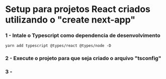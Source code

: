 # Setup para projetos React criados utilizando o "create next-app"

### **1 - Intale o Typescript como dependencia de desenvolvimento**

    yarn add typescript @types/react @types/node -D

### **2 - Execute o projeto para que seja criado o arquivo "tsconfig"**

### **3 -**